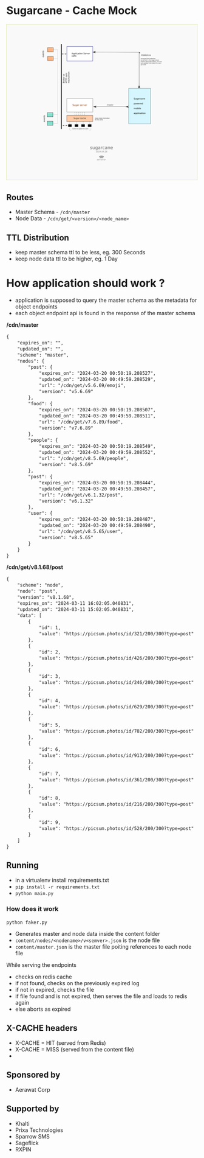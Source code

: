 # Sugarcane - Cache Mock


![sugarcane Prototype](.project/assets/sugarcane_proto.png)


## Routes
- Master Schema - `/cdn/master`
- Node Data - `/cdn/get/<version>/<node_name>`


## TTL Distribution
- keep master schema ttl to be less, eg. 300 Seconds
- keep node data ttl to be higher, eg. 1 Day


# How application should work ?
- application is supposed to query the master schema as the metadata for object endpoints
- each object endpoint api is found in the response of the master schema


**/cdn/master**
```
{
    "expires_on": "",
    "updated_on": "",
    "scheme": "master",
    "nodes": {
        "post": {
            "expires_on": "2024-03-20 00:50:19.208527",
            "updated_on": "2024-03-20 00:49:59.208529",   
            "url": "/cdn/get/v5.6.69/emoji",
            "version": "v5.6.69"
        }, 
        "food": {
            "expires_on": "2024-03-20 00:50:19.208507",
            "updated_on": "2024-03-20 00:49:59.208511",
            "url": "/cdn/get/v7.6.89/food",
            "version": "v7.6.89"
        },
        "people": {
            "expires_on": "2024-03-20 00:50:19.208549",
            "updated_on": "2024-03-20 00:49:59.208552",
            "url": "/cdn/get/v8.5.69/people",
            "version": "v8.5.69"
        },
        "post": {
            "expires_on": "2024-03-20 00:50:19.208444",
            "updated_on": "2024-03-20 00:49:59.208457",
            "url": "/cdn/get/v6.1.32/post",
            "version": "v6.1.32"
        },
        "user": {
            "expires_on": "2024-03-20 00:50:19.208487",
            "updated_on": "2024-03-20 00:49:59.208490",
            "url": "/cdn/get/v8.5.65/user",
            "version": "v8.5.65"
        }
    }
}
```

**/cdn/get/v8.1.68/post**
```
{
    "scheme": "node",
    "node": "post",
    "version": "v8.1.68",
    "expires_on": "2024-03-11 16:02:05.040831",
    "updated_on": "2024-03-11 15:02:05.040831",
    "data": [
        {
            "id": 1,
            "value": "https://picsum.photos/id/321/200/300?type=post"
        },
        {
            "id": 2,
            "value": "https://picsum.photos/id/426/200/300?type=post"
        },
        {
            "id": 3,
            "value": "https://picsum.photos/id/246/200/300?type=post"
        },
        {
            "id": 4,
            "value": "https://picsum.photos/id/629/200/300?type=post"
        },
        {
            "id": 5,
            "value": "https://picsum.photos/id/702/200/300?type=post"
        },
        {
            "id": 6,
            "value": "https://picsum.photos/id/913/200/300?type=post"
        },
        {
            "id": 7,
            "value": "https://picsum.photos/id/361/200/300?type=post"
        },
        {
            "id": 8,
            "value": "https://picsum.photos/id/216/200/300?type=post"
        },
        {
            "id": 9,
            "value": "https://picsum.photos/id/528/200/300?type=post"
        }
    ]
}
```

## Running
- in a virtualenv install requirements.txt
- `pip install -r requirements.txt`
- `python main.py`

### How does it work
`python faker.py` 
- Generates master and node data inside the content folder
- `content/nodes/<nodename>/v<semver>.json` is the node file
- `content/master.json` is the master file poiting references to each node file


While serving the endpoints
- checks on redis cache
- if not found, checks on the previously expired log
- if not in expired, checks the file
- if file found and is not expired, then serves the file and loads to redis again
- else aborts as expired

## X-CACHE headers
- X-CACHE = HIT (served from Redis)
- X-CACHE = MISS (served from the content file)
- 


## Sponsored by
- Aerawat Corp

## Supported by
- Khalti
- Prixa Technologies
- Sparrow SMS
- Sageflick
- RXPIN

